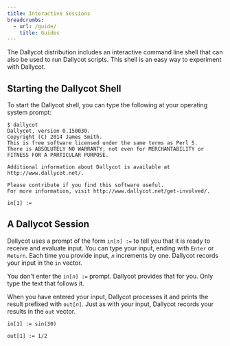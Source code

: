 ```yaml
---
title: Interactive Sessions
breadcrumbs:
  - url: /guide/
    title: Guides
---
```


The Dallycot distribution includes an interactive command line shell that can also be used to run Dallycot scripts. This shell is an easy way to experiment with Dallycot.

## Starting the Dallycot Shell

To start the Dallycot shell, you can type the following at your operating system prompt:

```shell
$ dallycot
Dallycot, version 0.150030.
Copyright (C) 2014 James Smith.
This is free software licensed under the same terms as Perl 5.
There is ABSOLUTELY NO WARRANTY; not even for MERCHANTABILITY or
FITNESS FOR A PARTICULAR PURPOSE.

Additional information about Dallycot is available at http://www.dallycot.net/.

Please contribute if you find this software useful.
For more information, visit http://www.dallycot.net/get-involved/.

in[1] :=
```

## A Dallycot Session

Dallycot uses a prompt of the form <code>in[<em>n</em>] :=</code> to tell you that it is ready to receive and evaluate input. You can type your input, ending with `Enter` or `Return`. Each time you provide input, <code><em>n</em></code> increments by one. Dallycot records your input in the `in` vector.

You don't enter the <code>in[<em>n</em>] :=</code> prompt. Dallycot provides that for you. Only type the text that follows it.

When you have entered your input, Dallycot processes it and prints the result prefixed with <code>out[<em>n</em>]</code>. Just as with your input, Dallycot records your results in the `out` vector.

```text
in[1] := sin(30)

out[1] := 1/2

```
